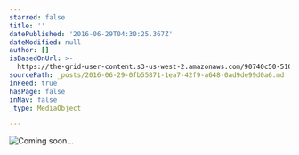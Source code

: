 ```yaml
---
starred: false
title: ''
datePublished: '2016-06-29T04:30:25.367Z'
dateModified: null
author: []
isBasedOnUrl: >-
  https://the-grid-user-content.s3-us-west-2.amazonaws.com/90740c50-5106-4c4c-99aa-5e665b3c9928.jpg
sourcePath: _posts/2016-06-29-0fb55871-1ea7-42f9-a648-0ad9de99d0a6.md
inFeed: true
hasPage: false
inNav: false
_type: MediaObject

---
```

![Coming soon...](https://the-grid-user-content.s3-us-west-2.amazonaws.com/90740c50-5106-4c4c-99aa-5e665b3c9928.jpg)